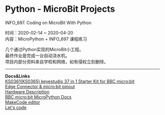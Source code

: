 # Python - MicroBit Projects
INFO_697. Coding on MicroBit With Python  

时间：2020-02-14 ~ 2020-04-20  
内容：MicroPython + INFO_697 课程练习  
  
几个通过Python实现的MicroBit小工程。  
最终作业是完成一台自动浇水机。  
项目内部分资料来自学校和网络，如有侵权立刻删除。  
- - -  
**Docs&Links**  
[KS0361(KS0365) keyestudio 37 in 1 Starter Kit for BBC micro:bit](https://wiki.keyestudio.com/KS0361(KS0365)_keyestudio_37_in_1_Starter_Kit_for_BBC_micro:bit)  
[Edge Connector & micro:bit pinout](https://tech.microbit.org/hardware/edgeconnector/)  
[Hardware Description](https://tech.microbit.org/hardware/)  
[BBC micro:bit MicroPython Docs](https://microbit-micropython.readthedocs.io/en/latest/tutorials/hello.html)  
[MakeCode editor](https://makecode.microbit.org/#editor)  
[Let's code](https://microbit.org/code/)  

